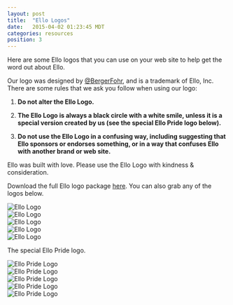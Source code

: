 ```yaml
---
layout: post
title:  "Ello Logos"
date:   2015-04-02 01:23:45 MDT
categories: resources
position: 3
---
```

Here are some Ello logos that you can use on your web site to help get the word out about Ello.

Our logo was designed by [@BergerFohr](/BergerFohr), and is a trademark of Ello, Inc. There are some rules that we ask you follow when using our logo:

1. **Do not alter the Ello Logo.**

2. **The Ello Logo is always a black circle with a white smile, unless it is a special version created by us (see the special Ello Pride logo below).**

3. **Do not use the Ello Logo in a confusing way, including suggesting that Ello sponsors or endorses something, or in a way that confuses Ello with another brand or web site.**

Ello was built with love. Please use the Ello Logo with kindness & consideration.

Download the full Ello logo package [here](/downloads/Ello.Logos.Package.zip). You can also grab any of the logos below.

![Ello Logo](https://d324imu86q1bqn.cloudfront.net/uploads/asset/attachment/2418695/ello-xhdpi-c4251575.jpg)  
![Ello Logo](https://d324imu86q1bqn.cloudfront.net/uploads/asset/attachment/2418696/ello-xhdpi-d780f540.jpg)  
![Ello Logo](https://d324imu86q1bqn.cloudfront.net/uploads/asset/attachment/2418697/ello-xhdpi-991384c9.jpg)  
![Ello Logo](https://d324imu86q1bqn.cloudfront.net/uploads/asset/attachment/2418699/ello-xhdpi-55413a01.jpg)  
![Ello Logo](https://d324imu86q1bqn.cloudfront.net/uploads/asset/attachment/2418700/ello-xhdpi-082b3a5b.jpg)  

The special Ello Pride logo.

![Ello Pride Logo](https://d324imu86q1bqn.cloudfront.net/uploads/asset/attachment/2505737/ello-optimized-05d9ca42.gif)<br>
![Ello Pride Logo](https://d324imu86q1bqn.cloudfront.net/uploads/asset/attachment/2505739/ello-optimized-19b834d5.gif)<br>
![Ello Pride Logo](https://d324imu86q1bqn.cloudfront.net/uploads/asset/attachment/2505740/ello-optimized-a964e0e0.gif)<br>
![Ello Pride Logo](https://d324imu86q1bqn.cloudfront.net/uploads/asset/attachment/2505741/ello-optimized-a8b11811.gif)<br>
![Ello Pride Logo](https://d324imu86q1bqn.cloudfront.net/uploads/asset/attachment/2505742/ello-optimized-07b2f569.gif)<br>
